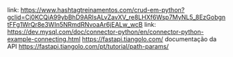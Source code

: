 link: https://www.hashtagtreinamentos.com/crud-em-python?gclid=Cj0KCQiA99ybBhD9ARIsALvZavXV_re8LHXf6Wsp7MyNL5_8EzGobgntFFg1WrQr8e3WIn5NRmdRNvoaAr6jEALw_wcB
link: https://dev.mysql.com/doc/connector-python/en/connector-python-example-connecting.html
https://fastapi.tiangolo.com/ documentação da API
https://fastapi.tiangolo.com/pt/tutorial/path-params/